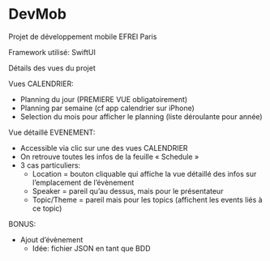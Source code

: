 # DevMob
Projet de développement mobile EFREI Paris

Framework utilisé: SwiftUI

Détails des vues du projet

Vues CALENDRIER:
- Planning du jour (PREMIERE VUE obligatoirement)
- Planning par semaine (cf app calendrier sur iPhone)
- Selection du mois pour afficher le planning (liste déroulante pour année)

Vue détaillé EVENEMENT:
- Accessible via clic sur une des vues CALENDRIER
- On retrouve toutes les infos de la feuille « Schedule »
- 3 cas particuliers:
    - Location = bouton cliquable qui affiche la vue détaillé des infos sur l’emplacement de l’évènement
    - Speaker = pareil qu’au dessus, mais pour le présentateur
    - Topic/Theme = pareil mais pour les topics (affichent les events liés à ce topic)

BONUS:
- Ajout d’évènement
    - Idée: fichier JSON en tant que BDD
